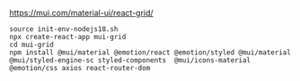 https://mui.com/material-ui/react-grid/

```
source init-env-nodejs18.sh
npx create-react-app mui-grid
cd mui-grid
npm install @mui/material @emotion/react @emotion/styled @mui/material @mui/styled-engine-sc styled-components  @mui/icons-material @emotion/css axios react-router-dom
```
